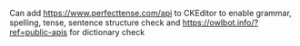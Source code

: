 Can add https://www.perfecttense.com/api to CKEditor to enable grammar, spelling, tense, sentence structure check
and https://owlbot.info/?ref=public-apis for dictionary check
